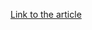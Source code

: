 [Link to the article](https://thehackernews.com/2025/08/cl-sta-0969-installs-covert-malware-in.html)
